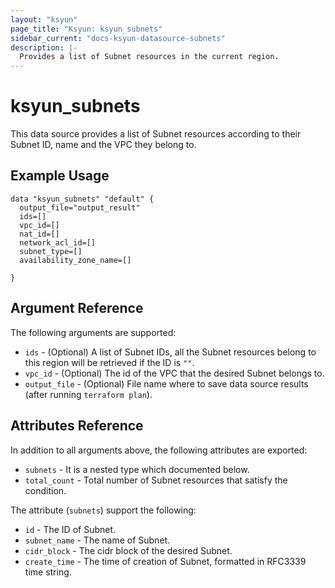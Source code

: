 ```yaml
---
layout: "ksyun"
page_title: "Ksyun: ksyun_subnets"
sidebar_current: "docs-ksyun-datasource-subnets"
description: |-
  Provides a list of Subnet resources in the current region.
---
```


# ksyun_subnets

This data source provides a list of Subnet resources according to their Subnet ID, name and the VPC they belong to.

## Example Usage

```hcl
data "ksyun_subnets" "default" {
  output_file="output_result"
  ids=[]
  vpc_id=[]
  nat_id=[]
  network_acl_id=[]
  subnet_type=[]
  availability_zone_name=[]

}
```

## Argument Reference

The following arguments are supported:

* `ids` - (Optional) A list of Subnet IDs, all the Subnet resources belong to this region will be retrieved if the ID is `""`.
* `vpc_id` - (Optional) The id of the VPC that the desired Subnet belongs to.
* `output_file` - (Optional) File name where to save data source results (after running `terraform plan`).

## Attributes Reference

In addition to all arguments above, the following attributes are exported:

* `subnets` - It is a nested type which documented below.
* `total_count` - Total number of Subnet resources that satisfy the condition.

The attribute (`subnets`) support the following:

* `id` - The ID of Subnet.
* `subnet_name` - The name of Subnet.
* `cidr_block` - The cidr block of the desired Subnet.
* `create_time` - The time of creation of Subnet, formatted in RFC3339 time string.